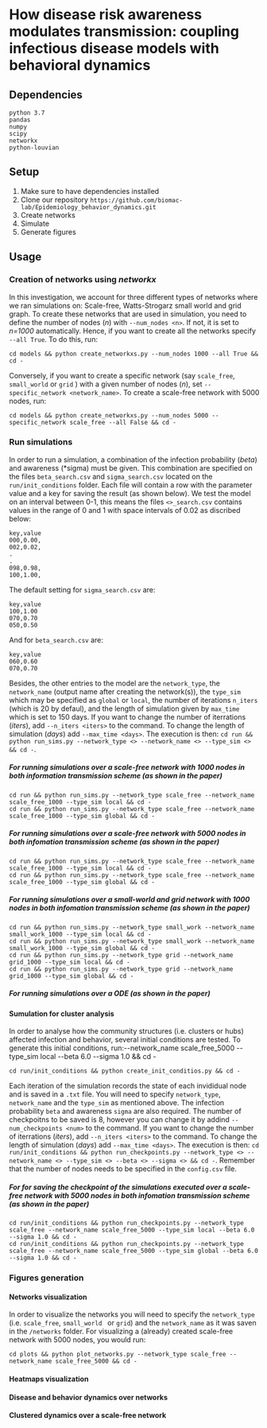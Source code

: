# How disease risk awareness modulates transmission: coupling infectious disease models with behavioral dynamics

## Dependencies
    python 3.7
    pandas
    numpy
    scipy
    networkx
    python-louvian 

## Setup
1. Make sure to have dependencies installed
2. Clone our repository `https://github.com/biomac-lab/Epidemiology_behavior_dynamics.git`
3. Create networks
4. Simulate
5. Generate figures

## Usage

### Creation of networks using *networkx*

In this investigation, we account for three different types of networks where we ran simulations on: Scale-free, Watts-Strogarz small world and grid graph. To create these networks that are used in simulation, you need to define the number of nodes (*n*) with `--num_nodes <n>`. If not, it is set to *n=1000* automatically. Hence, if you want to create all the networks specify `--all True`. To do this, run:

    cd models && python create_networkxs.py --num_nodes 1000 --all True && cd - 

Conversely, if you want to create a specific network (say `scale_free`, `small_world` or `grid` ) with a given number of nodes (*n*), set `--specific_network <network_name>`. To create a scale-free network with 5000 nodes, run:

    cd models && python create_networkxs.py --num_nodes 5000 --specific_network scale_free --all False && cd -

### Run simulations

In order to run a simulation, a combination of the infection probability (*beta*) and awareness (*sigma) must be given. This combination are specified on the files `beta_search.csv` and `sigma_search.csv` located on the `run/init_conditions` folder. Each file will contain a row with the parameter value and a key for saving the result (as shown below). We test the model on an interval between 0-1, this means the files `<>_search.csv` contains values in the range of 0 and 1 with space intervals of 0.02 as discribed below:

    key,value
    000,0.00,
    002,0.02,
    .
    .
    098,0.98,
    100,1.00,

The default setting for `sigma_search.csv` are:

    key,value
    100,1.00
    070,0.70
    050,0.50

And for `beta_search.csv` are:

    key,value
    060,0.60
    070,0.70

Besides, the other entries to the model are the `network_type`, the `network_name` (output name after creating the network(s)), the `type_sim` which may be specified as `global` or `local`, the number of iterations `n_iters` (which is 20 by defaul), and the length of simulation given by `max_time` which is set to 150 days. If you want to change the number of iterrations (*iters*), add `--n_iters <iters>` to the command. To change the length of simulation (*days*) add `--max_time <days>`. The execution is then: `cd run && python run_sims.py --network_type <> --network_name <> --type_sim <> && cd -`.

##### For running simulations over a scale-free network with 1000 nodes in both information transmission scheme (as shown in the paper)

    cd run && python run_sims.py --network_type scale_free --network_name scale_free_1000 --type_sim local && cd -
    cd run && python run_sims.py --network_type scale_free --network_name scale_free_1000 --type_sim global && cd -

##### For running simulations over a scale-free network with 5000 nodes in both infomation transmission scheme (as shown in the paper)

    cd run && python run_sims.py --network_type scale_free --network_name scale_free_1000 --type_sim local && cd -
    cd run && python run_sims.py --network_type scale_free --network_name scale_free_1000 --type_sim global && cd -

##### For running simulations over a small-world and grid network with 1000 nodes in both infomation transmission scheme (as shown in the paper)

    cd run && python run_sims.py --network_type small_work --network_name small_work_1000 --type_sim local && cd -
    cd run && python run_sims.py --network_type small_work --network_name small_work_1000 --type_sim global && cd -
    cd run && python run_sims.py --network_type grid --network_name grid_1000 --type_sim local && cd -
    cd run && python run_sims.py --network_type grid --network_name grid_1000 --type_sim global && cd -

##### For running simulations over a ODE (as shown in the paper)


#### Sumulation for cluster analysis

In order to analyse how the community structures (i.e. clusters or hubs) affected infection and behavior, several initial conditions are tested. To generate this initial conditions, run:--network_name scale_free_5000 --type_sim local --beta 6.0 --sigma 1.0 && cd -

    cd run/init_conditions && python create_init_conditios.py && cd -

Each iteration of the simulation records the state of each invididual node and is saved in a `.txt` file. You will need to specify `network_type`, `network_name` and the `type_sim` as mentioned above. The infection probability `beta` and awareness `sigma` are also required. The number of checkpoitns to be saved is 8, however you can change it by addind `--num_checkpoints <num>` to the command. If you want to change the number of iterrations (*iters*), add `--n_iters <iters>` to the command. To change the length of simulation (*days*) add `--max_time <days>`. The execution is then: `cd run/init_conditions && python run_checkpoints.py --network_type <> --network_name <> --type_sim <> --beta <> --sigma <> && cd -`. Remember that the number of nodes needs to be specified in the `config.csv` file.

##### For for saving the checkpoint of the simulations executed over a scale-free network with 5000 nodes in both infomation transmission scheme (as shown in the paper)

    cd run/init_conditions && python run_checkpoints.py --network_type scale_free --network_name scale_free_5000 --type_sim local --beta 6.0 --sigma 1.0 && cd -
    cd run/init_conditions && python run_checkpoints.py --network_type scale_free --network_name scale_free_5000 --type_sim global --beta 6.0 --sigma 1.0 && cd -

### Figures generation

#### Networks visualization

In order to visualize the networks you will need to specify the `network_type` (i.e.  `scale_free`, `small_world ` or `grid`) and the `network_name` as it was saven in the `/networks` folder. For visualizing a (already) created scale-free network with 5000 nodes, you would run:

    cd plots && python plot_networks.py --network_type scale_free --network_name scale_free_5000 && cd -

#### Heatmaps visualization

#### Disease and behavior dynamics over networks

#### Clustered dynamics over a scale-free network


